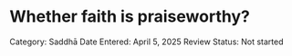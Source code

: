 # Whether faith is praiseworthy?

Category: Saddhā
Date Entered: April 5, 2025
Review Status: Not started